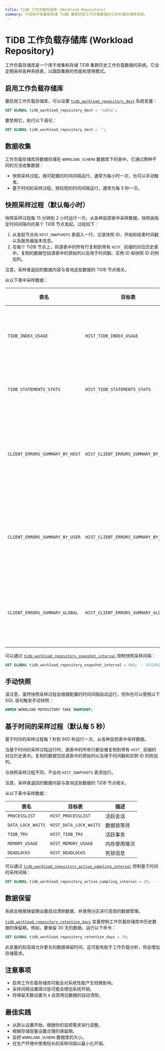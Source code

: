 ```yaml
---
title: TiDB 工作负载存储库 (Workload Repository)
summary: 介绍用于收集和存储 TiDB 集群历史工作负载数据的工作负载存储库系统。
---
```


# TiDB 工作负载存储库 (Workload Repository)

工作负载存储库是一个用于收集和存储 TiDB 集群历史工作负载数据的系统。它会定期采样各种系统表，以跟踪集群的性能和使用模式。

## 启用工作负载存储库

要启用工作负载存储库，可以设置 [`tidb_workload_repository_dest`](/system-variables.md#tidb_workload_repository_dest-从-v900-版本开始引入) 系统变量：

```sql
SET GLOBAL tidb_workload_repository_dest = 'table';
```

要禁用它，执行以下语句：

```sql
SET GLOBAL tidb_workload_repository_dest = '';
```

## 数据收集

工作负载存储库将数据存储在 `WORKLOAD_SCHEMA` 数据库下的表中。它通过两种不同的方法收集数据：

- 快照采样过程，按可配置的时间间隔运行，通常为每小时一次，也可以手动触发。
- 基于时间的采样过程，按较短的时间间隔运行，通常为每 5 秒一次。

## 快照采样过程（默认每小时）

快照采样过程每 15 分钟到 2 小时运行一次，从各种监控表中采样数据。快照由指定时间间隔内的某个 TiDB 节点发起，过程如下：

1. 从发起节点向 `HIST_SNAPSHOTS` 表插入一行，记录快照 ID、开始和结束时间戳以及服务器版本信息。
2. 在每个 TiDB 节点上，将源表中的所有行复制到带有 `HIST_` 前缀的对应历史表中。复制的数据包括源表中的原始列以及用于时间戳、实例 ID 和快照 ID 的附加列。

注意，采样表返回的数据内容与查询这些数据的 TiDB 节点相关。

从以下表中采样数据：

| 表名 | 目标表 | 描述 |
| --- | --- | --- |
| `TIDB_INDEX_USAGE` | `HIST_TIDB_INDEX_USAGE` | 索引使用统计信息 |
| `TIDB_STATEMENTS_STATS` | `HIST_TIDB_STATEMENTS_STATS` | 语句统计信息 |
| `CLIENT_ERRORS_SUMMARY_BY_HOST` | `HIST_CLIENT_ERRORS_SUMMARY_BY_HOST` | 按主机的客户端错误摘要 |
| `CLIENT_ERRORS_SUMMARY_BY_USER` | `HIST_CLIENT_ERRORS_SUMMARY_BY_USER` | 按用户的客户端错误摘要 |
| `CLIENT_ERRORS_SUMMARY_GLOBAL` | `HIST_CLIENT_ERRORS_SUMMARY_GLOBAL` | 全局客户端错误摘要 |

可以通过 [`tidb_workload_repository_snapshot_interval`](/system-variables.md#tidb_workload_repository_snapshot_interval-从-v900-版本开始引入) 控制快照采样间隔：

```sql
SET GLOBAL tidb_workload_repository_snapshot_interval = 900; -- 将间隔设置为 15 分钟
```

## 手动快照

请注意，虽然快照采样过程会根据配置的时间间隔自动运行，但你也可以使用以下 SQL 语句触发手动快照：

```sql
ADMIN WORKLOAD REPOSITORY TAKE SNAPSHOT;
```

## 基于时间的采样过程（默认每 5 秒）

基于时间的采样过程每 1 秒到 600 秒运行一次，从各种监控表中采样数据。

当基于时间的采样过程运行时，源表中的所有行都会被复制到带有 `HIST_` 前缀的对应历史表中。复制的数据包括源表中的原始列以及用于时间戳和实例 ID 的附加列。

与快照采样过程不同，不会向 `HIST_SNAPSHOTS` 表添加行。

注意，采样表返回的数据内容与查询这些数据的 TiDB 节点相关。

从以下表中采样数据：

| 表名 | 目标表 | 描述 |
| --- | --- | --- |
| `PROCESSLIST` | `HIST_PROCESSLIST` | 活跃会话 |
| `DATA_LOCK_WAITS` | `HIST_DATA_LOCK_WAITS` | 数据锁等待 |
| `TIDB_TRX` | `HIST_TIDB_TRX` | 活跃事务 |
| `MEMORY_USAGE` | `HIST_MEMORY_USAGE` | 内存使用情况 |
| `DEADLOCKS` | `HIST_DEADLOCKS` | 死锁信息 |

可以通过 [`tidb_workload_repository_active_sampling_interval`](/system-variables.md#tidb_workload_repository_active_sampling_interval-从-v900-版本开始引入) 控制基于时间的采样间隔：

```sql
SET GLOBAL tidb_workload_repository_active_sampling_interval = 20; -- 将间隔设置为 20 秒
```

## 数据保留

系统会根据保留期设置自动清除数据，并使用分区进行高效的数据管理。

[`tidb_workload_repository_retention_days`](/system-variables.md#tidb_workload_repository_retention_days-从-v900-版本开始引入) 变量控制工作负载存储库中历史数据的保留期。例如，要保留 30 天的数据，运行以下命令：

```sql
SET GLOBAL tidb_workload_repository_retention_days = 30;
```

此变量的较高值允许更长的数据保留时间，这可能有助于工作负载分析，但会增加存储需求。

## 注意事项

- 启用工作负载存储库可能会对系统性能产生轻微影响。
- 采样间隔设置得过低可能会增加系统开销。
- 将保留天数设置为 `0` 会禁用旧数据的自动清除。

## 最佳实践

- 从默认设置开始，根据你的监控需求进行调整。
- 根据存储容量设置合理的保留期。
- 监控 `WORKLOAD_SCHEMA` 数据库的大小。
- 在生产环境中使用较长的采样间隔以最小化开销。
